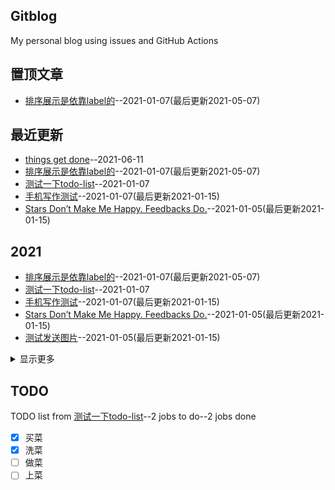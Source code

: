 ## Gitblog
My personal blog using issues and GitHub Actions

## 置顶文章
- [排序展示是依靠label的](https://github.com/drunkwretch/drunkwretch.github.io/issues/7)--2021-01-07(最后更新2021-05-07)

## 最近更新
- [things get done](https://github.com/drunkwretch/drunkwretch.github.io/issues/8)--2021-06-11
- [排序展示是依靠label的](https://github.com/drunkwretch/drunkwretch.github.io/issues/7)--2021-01-07(最后更新2021-05-07)
- [测试一下todo-list](https://github.com/drunkwretch/drunkwretch.github.io/issues/5)--2021-01-07
- [手机写作测试](https://github.com/drunkwretch/drunkwretch.github.io/issues/4)--2021-01-07(最后更新2021-01-15)
- [Stars Don’t Make Me Happy. Feedbacks Do.](https://github.com/drunkwretch/drunkwretch.github.io/issues/3)--2021-01-05(最后更新2021-01-15)

## 2021
- [排序展示是依靠label的](https://github.com/drunkwretch/drunkwretch.github.io/issues/7)--2021-01-07(最后更新2021-05-07)
- [测试一下todo-list](https://github.com/drunkwretch/drunkwretch.github.io/issues/5)--2021-01-07
- [手机写作测试](https://github.com/drunkwretch/drunkwretch.github.io/issues/4)--2021-01-07(最后更新2021-01-15)
- [Stars Don’t Make Me Happy. Feedbacks Do.](https://github.com/drunkwretch/drunkwretch.github.io/issues/3)--2021-01-05(最后更新2021-01-15)
- [测试发送图片](https://github.com/drunkwretch/drunkwretch.github.io/issues/2)--2021-01-05(最后更新2021-01-15)
<details><summary>显示更多</summary>
<ul>
<li><a href="https://github.com/drunkwretch/drunkwretch.github.io/issues/1">利用github issue和githubpages写博客</a>--2021-01-05</li>
</ul>
</details>

## TODO
TODO list from [测试一下todo-list](https://github.com/drunkwretch/drunkwretch.github.io/issues/5)--2 jobs to do--2 jobs done
- [x] 买菜
- [x] 洗菜
- [ ] 做菜
- [ ] 上菜

<link rel="stylesheet" href="./style.css" />
